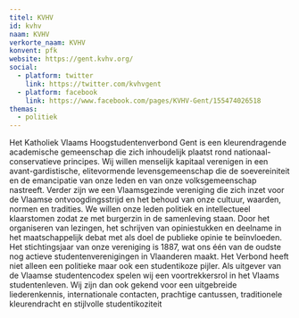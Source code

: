 ```yaml
---
titel: KVHV
id: kvhv
naam: KVHV
verkorte_naam: KVHV
konvent: pfk
website: https://gent.kvhv.org/
social:
  - platform: twitter
    link: https://twitter.com/kvhvgent
  - platform: facebook
    link: https://www.facebook.com/pages/KVHV-Gent/155474026518
themas:
  - politiek
---
```


Het Katholiek Vlaams Hoogstudentenverbond Gent is een kleurendragende academische gemeenschap die zich inhoudelijk plaatst rond nationaal-conservatieve principes. Wij willen menselijk kapitaal verenigen in een avant-gardistische, elitevormende levensgemeenschap die de soevereiniteit en de emancipatie van onze leden en van onze volksgemeenschap nastreeft.
Verder zijn we een Vlaamsgezinde vereniging die zich inzet voor de Vlaamse ontvoogdingsstrijd en het behoud van onze cultuur, waarden, normen en tradities. We willen onze leden politiek en intellectueel klaarstomen zodat ze met burgerzin in de samenleving staan. Door het organiseren van lezingen, het schrijven van opiniestukken en deelname in het maatschappelijk debat met als doel de publieke opinie te beïnvloeden. Het stichtingsjaar van onze vereniging is 1887, wat ons één van de oudste nog actieve studentenverenigingen in Vlaanderen maakt. Het Verbond heeft niet alleen een politieke maar ook een studentikoze pijler.
Als uitgever van de Vlaamse studentencodex spelen wij een voortrekkersrol in het Vlaams studentenleven. Wij zijn dan ook gekend voor een uitgebreide liederenkennis, internationale contacten, prachtige cantussen, traditionele kleurendracht en stijlvolle studentikoziteit

